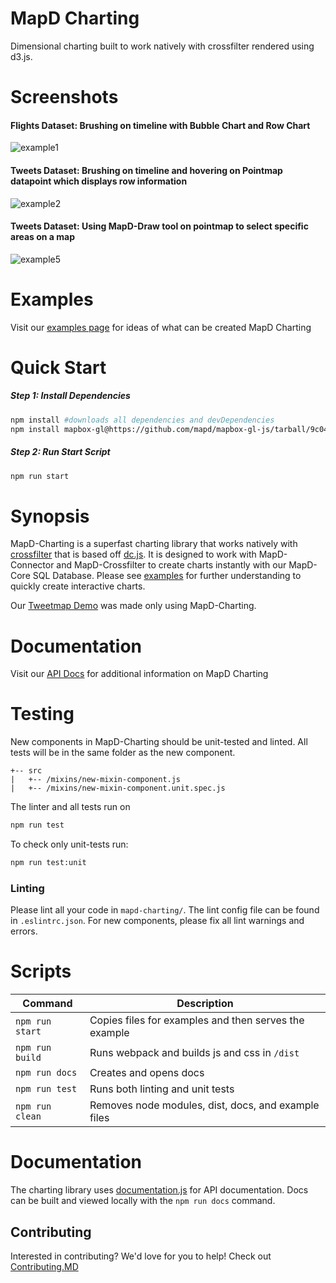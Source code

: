 # MapD Charting

Dimensional charting built to work natively with crossfilter rendered using d3.js.

# Screenshots

#### Flights Dataset: Brushing on timeline with Bubble Chart and Row Chart

![example1](https://cloud.githubusercontent.com/assets/2932405/25641647/1acce1f2-2f4a-11e7-87d4-a4e80cb262f5.gif)

#### Tweets Dataset: Brushing on timeline and hovering on Pointmap datapoint which displays row information

![example2](https://user-images.githubusercontent.com/4845281/28191946-21bb7ec0-67e8-11e7-855e-8922939d1241.gif)

#### Tweets Dataset: Using MapD-Draw tool on pointmap to select specific areas on a map

![example5](https://user-images.githubusercontent.com/4845281/28191947-21bd2ad6-67e8-11e7-9c8d-a5ddcd0f07fc.gif)

# Examples

Visit our [examples page](https://mapd.github.io/mapd-charting/example/) for ideas of what can be created MapD Charting

# Quick Start

##### Step 1: Install Dependencies

```bash
npm install #downloads all dependencies and devDependencies
npm install mapbox-gl@https://github.com/mapd/mapbox-gl-js/tarball/9c04de6949fe498c8c79f5c0627dfd6d6321f307 #downloads mapbox peer dependency
```

##### Step 2: Run Start Script
```bash
npm run start
```

# Synopsis

MapD-Charting is a superfast charting library that works natively with [crossfilter](https://github.com/square/crossfilter) that is based off [dc.js](https://github.com/dc-js/dc.js).  It is designed to work with MapD-Connector and MapD-Crossfilter to create charts instantly with our MapD-Core SQL Database.  Please see [examples](#examples) for further understanding to quickly create interactive charts.

Our [Tweetmap Demo](https://www.mapd.com/demos/tweetmap/) was made only using MapD-Charting.

# Documentation

Visit our [API Docs](http://mapd.github.io/mapd-charting/docs/) for additional information on MapD Charting

# Testing

New components in MapD-Charting should be unit-tested and linted.  All tests will be in the same folder as the new component.

```
+-- src
|   +-- /mixins/new-mixin-component.js
|   +-- /mixins/new-mixin-component.unit.spec.js
```

The linter and all tests run on
```bash
npm run test
```

To check only unit-tests run:
```bash
npm run test:unit
```

### Linting

Please lint all your code in `mapd-charting/`. The lint config file can be found in `.eslintrc.json`.  For new components, please fix all lint warnings and errors.

# Scripts

| Command        | Description  |
--- | ---
`npm run start` | Copies files for examples and then serves the example
`npm run build` | Runs webpack and builds js and css in `/dist`
`npm run docs` | Creates and opens docs
`npm run test` | Runs both linting and unit tests
`npm run clean` | Removes node modules, dist, docs, and example files

# Documentation
The charting library uses [documentation.js](https://github.com/documentationjs/documentation) for API documentation. Docs can be built and viewed locally with the `npm run docs` command.

## Contributing

Interested in contributing? We'd love for you to help! Check out [Contributing.MD](.github/CONTRIBUTING.md)
